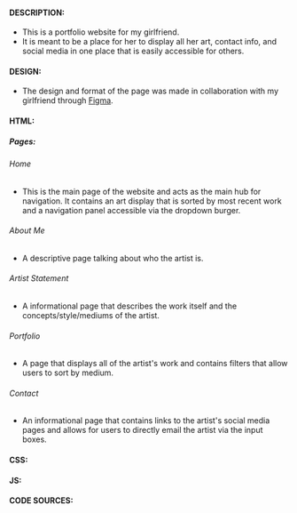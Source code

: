#### DESCRIPTION:

- This is a portfolio website for my girlfriend.
- It is meant to be a place for her to display all her art, contact info, and social media in one place that is easily accessible for others.

#### DESIGN:

- The design and format of the page was made in collaboration with my girlfriend through [Figma](https://www.figma.com/design/zkz2YaGTcT1WVKXRBzkVGV/YannaWeb?node-id=0-1&t=eam3Tr45LHC2kKJz-1).

#### HTML:

##### Pages:

###### Home

- This is the main page of the website and acts as the main hub for navigation. It contains an art display that is sorted by most recent work and a navigation panel accessible via the dropdown burger.

###### About Me

- A descriptive page talking about who the artist is.

###### Artist Statement

- A informational page that describes the work itself and the concepts/style/mediums of the artist.

###### Portfolio

- A page that displays all of the artist's work and contains filters that allow users to sort by medium.

###### Contact

- An informational page that contains links to the artist's social media pages and allows for users to directly email the artist via the input boxes.

#### CSS:


#### JS:


#### CODE SOURCES: